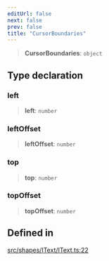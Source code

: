 ```yaml
---
editUrl: false
next: false
prev: false
title: "CursorBoundaries"
---
```


> **CursorBoundaries**: `object`

## Type declaration

### left

> **left**: `number`

### leftOffset

> **leftOffset**: `number`

### top

> **top**: `number`

### topOffset

> **topOffset**: `number`

## Defined in

[src/shapes/IText/IText.ts:22](https://github.com/fabricjs/fabric.js/blob/5c1240d8b4662e45868dd33f385f941de21c8e9c/src/shapes/IText/IText.ts#L22)
